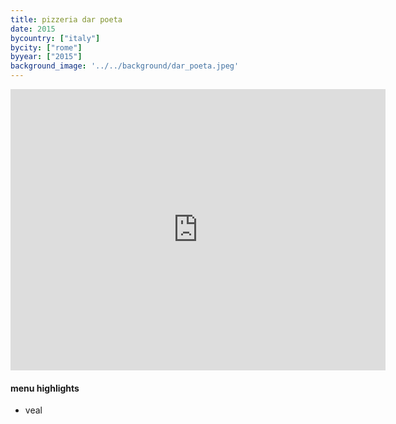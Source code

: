 ```yaml
---
title: pizzeria dar poeta
date: 2015
bycountry: ["italy"]
bycity: ["rome"]
byyear: ["2015"]
background_image: '../../background/dar_poeta.jpeg'
---
```


<iframe src="https://www.google.com/maps/embed?pb=!1m14!1m8!1m3!1d2970.0643988520023!2d12.468068!3d41.8914721!3m2!1i1024!2i768!4f13.1!3m3!1m2!1s0x132f60473e37c3c7%3A0x1799117d63e1c60e!2sPizzeria%20Dar%20Poeta!5e0!3m2!1sen!2sus!4v1702064828183!5m2!1sen!2sus" width="600" height="450" style="border:0;" allowfullscreen="" loading="lazy" referrerpolicy="no-referrer-when-downgrade"></iframe>


#### menu highlights
* veal